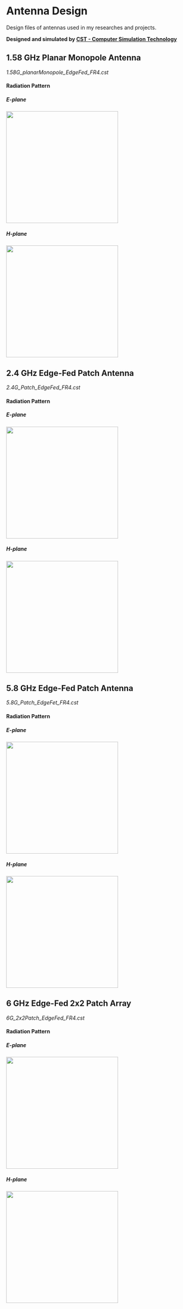 # Antenna Design
Design files of antennas used in my researches and projects.

**Designed and simulated by [CST - Computer Simulation Technology](https://www.cst.com/)**

## 1.58 GHz Planar Monopole Antenna
*1.58G_planarMonopole_EdgeFed_FR4.cst*

#### Radiation Pattern

##### E-plane
<img src="https://rookiepeng.github.io/Antenna-Design/img/farfield/patternE_1.58G_planarMonopole_EdgeFed_FR4.svg" width="300">

##### H-plane
<img src="https://rookiepeng.github.io/Antenna-Design/img/farfield/patternH_1.58G_planarMonopole_EdgeFed_FR4.svg" width="300">

## 2.4 GHz Edge-Fed Patch Antenna
*2.4G_Patch_EdgeFed_FR4.cst*

#### Radiation Pattern

##### E-plane
<img src="https://rookiepeng.github.io/Antenna-Design/img/farfield/patternE_2.4G_Patch_EdgeFed_FR4.svg" width="300">

##### H-plane
<img src="https://rookiepeng.github.io/Antenna-Design/img/farfield/patternH_2.4G_Patch_EdgeFed_FR4.svg" width="300">

## 5.8 GHz Edge-Fed Patch Antenna
*5.8G_Patch_EdgeFet_FR4.cst*

#### Radiation Pattern

##### E-plane
<img src="https://rookiepeng.github.io/Antenna-Design/img/farfield/patternE_5.8G_Patch_EdgeFed_FR4.svg" width="300">

##### H-plane
<img src="https://rookiepeng.github.io/Antenna-Design/img/farfield/patternH_5.8G_Patch_EdgeFed_FR4.svg" width="300">

## 6 GHz Edge-Fed 2x2 Patch Array
*6G_2x2Patch_EdgeFed_FR4.cst*

#### Radiation Pattern

##### E-plane
<img src="https://rookiepeng.github.io/Antenna-Design/img/farfield/patternE_6G_2x2Patch_EdgeFed_FR4.svg" width="300">

##### H-plane
<img src="https://rookiepeng.github.io/Antenna-Design/img/farfield/patternH_6G_2x2Patch_EdgeFed_FR4.svg" width="300">
